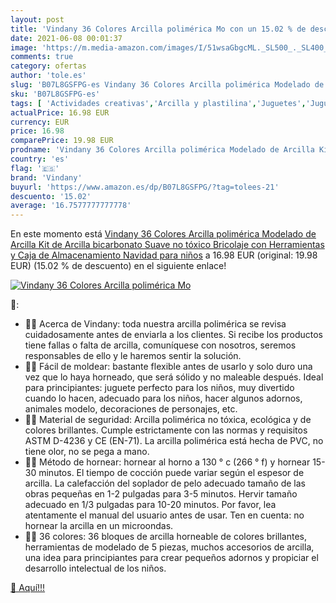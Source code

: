 ```yaml
---
layout: post
title: 'Vindany 36 Colores Arcilla polimérica Mo con un 15.02 % de descuento'
date: 2021-06-08 00:01:37
image: 'https://m.media-amazon.com/images/I/51wsaGbgcML._SL500_._SL400_.jpg'
comments: true
category: ofertas
author: 'tole.es'
slug: 'B07L8GSFPG-es Vindany 36 Colores Arcilla polimérica Modelado de Arcilla...'
sku: 'B07L8GSFPG-es'
tags: [ 'Actividades creativas','Arcilla y plastilina','Juguetes','Juguetes y juegos','navidad','vindany', ]
actualPrice: 16.98 EUR
currency: EUR
price: 16.98
comparePrice: 19.98 EUR
prodname: 'Vindany 36 Colores Arcilla polimérica Modelado de Arcilla Kit de Arcilla bicarbonato Suave no tóxico  Bricolaje con Herramientas y Caja de Almacenamiento Navidad para niños'
country: 'es'
flag: '🇪🇸'
brand: 'Vindany'
buyurl: 'https://www.amazon.es/dp/B07L8GSFPG/?tag=tolees-21'
descuento: '15.02'
average: '16.7577777777778'
---
```


En este momento está [Vindany 36 Colores Arcilla polimérica Modelado de Arcilla Kit de Arcilla bicarbonato Suave no tóxico  Bricolaje con Herramientas y Caja de Almacenamiento Navidad para niños](https://www.amazon.es/dp/B07L8GSFPG/?tag=tolees-21) a 16.98 EUR (original: 19.98 EUR) (15.02 %  de descuento) en el siguiente enlace!

[![Vindany 36 Colores Arcilla polimérica Mo](https://m.media-amazon.com/images/I/51wsaGbgcML._SL500_._SL400_.jpg)](https://www.amazon.es/dp/B07L8GSFPG/?tag=tolees-21)

🔎:

- 🌈🌈 Acerca de Vindany: toda nuestra arcilla polimérica se revisa cuidadosamente antes de enviarla a los clientes. Si recibe los productos tiene fallas o falta de arcilla, comuníquese con nosotros, seremos responsables de ello y le haremos sentir la solución.
- 🌈🌈 Fácil de moldear: bastante flexible antes de usarlo y solo duro una vez que lo haya horneado, que será sólido y no maleable después. Ideal para principiantes: juguete perfecto para los niños, muy divertido cuando lo hacen, adecuado para los niños, hacer algunos adornos, animales modelo, decoraciones de personajes, etc.
- 🌈🌈 Material de seguridad: Arcilla polimérica no tóxica, ecológica y de colores brillantes. Cumple estrictamente con las normas y requisitos ASTM D-4236 y CE (EN-71). La arcilla polimérica está hecha de PVC, no tiene olor, no se pega a mano.
- 🌈🌈 Método de hornear: hornear al horno a 130 ° c (266 ° f) y hornear 15-30 minutos. El tiempo de cocción puede variar según el espesor de arcilla. La calefacción del soplador de pelo adecuado tamaño de las obras pequeñas en 1-2 pulgadas para 3-5 minutos. Hervir tamaño adecuado en 1/3 pulgadas para 10-20 minutos. Por favor, lea atentamente el manual del usuario antes de usar. Ten en cuenta: no hornear la arcilla en un microondas.
- 🌈🌈 36 colores: 36 bloques de arcilla horneable de colores brillantes, herramientas de modelado de 5 piezas, muchos accesorios de arcilla, una idea para principiantes para crear pequeños adornos y propiciar el desarrollo intelectual de los niños.

[🛒 Aquí!!!](https://www.amazon.es/dp/B07L8GSFPG/?tag=tolees-21)
